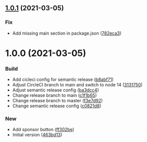 ## [1.0.1](https://github.com/Unikka/loginas-api/compare/v1.0.0...v1.0.1) (2021-03-05)


### Fix

* Add missing main section in package.json ([782eca3](https://github.com/Unikka/loginas-api/commit/782eca3918932a5b34f8ffe40e840b7ce9db8d83))

# 1.0.0 (2021-03-05)


### Build

* Add cicleci config for semantic release ([b8abf71](https://github.com/Unikka/loginas-api/commit/b8abf71db99a8191fbb81020c56e15635472cca5))
* Adjust CircleCI branch to main and switch to node 14 ([3131750](https://github.com/Unikka/loginas-api/commit/31317502b27be011c8b5a8310dc2bdb83d3701ea))
* Adjust semantic release config ([ba3dcc4](https://github.com/Unikka/loginas-api/commit/ba3dcc470de9f0a16a2d07c6ea1ae09d7a09951e))
* Change release branch to main ([c1f1b65](https://github.com/Unikka/loginas-api/commit/c1f1b65b596127cfc02593dc3893e313dfadf1c8))
* Change release branch to master ([f3e7d92](https://github.com/Unikka/loginas-api/commit/f3e7d92f414e5cd32c74b074aee67d9dc291a228))
* Change semantic release config ([c0821d8](https://github.com/Unikka/loginas-api/commit/c0821d8ed14c80955ae47bfc3bf5831127e19b91))

### New

* Add sponsor button ([ff302be](https://github.com/Unikka/loginas-api/commit/ff302bef51ab084359c049f1a4229960274bf30d))
* Initial version ([463bd13](https://github.com/Unikka/loginas-api/commit/463bd1344133f6268a67484d888c3a5d295fa91c))
